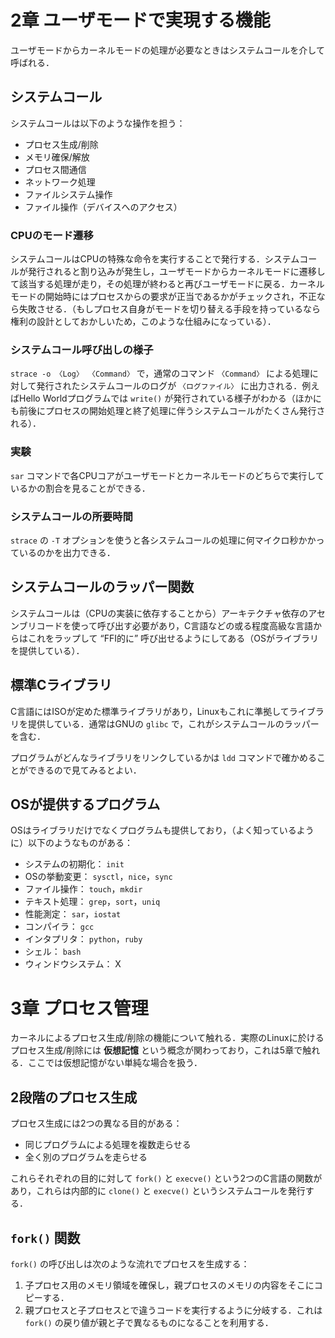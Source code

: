 
# 2章 ユーザモードで実現する機能

ユーザモードからカーネルモードの処理が必要なときはシステムコールを介して呼ばれる．

## システムコール

システムコールは以下のような操作を担う：

- プロセス生成/削除
- メモリ確保/解放
- プロセス間通信
- ネットワーク処理
- ファイルシステム操作
- ファイル操作（デバイスへのアクセス）


### CPUのモード遷移

システムコールはCPUの特殊な命令を実行することで発行する．システムコールが発行されると割り込みが発生し，ユーザモードからカーネルモードに遷移して該当する処理が走り，その処理が終わると再びユーザモードに戻る．カーネルモードの開始時にはプロセスからの要求が正当であるかがチェックされ，不正なら失敗させる．（もしプロセス自身がモードを切り替える手段を持っているなら権利の設計としておかしいため，このような仕組みになっている）．


### システムコール呼び出しの様子

`strace -o 〈Log〉 〈Command〉`  で，通常のコマンド `〈Command〉` による処理に対して発行されたシステムコールのログが `〈ログファイル〉` に出力される．例えばHello Worldプログラムでは `write()` が発行されている様子がわかる（ほかにも前後にプロセスの開始処理と終了処理に伴うシステムコールがたくさん発行される）．


### 実験

`sar` コマンドで各CPUコアがユーザモードとカーネルモードのどちらで実行しているかの割合を見ることができる．


### システムコールの所要時間

`strace` の `-T` オプションを使うと各システムコールの処理に何マイクロ秒かかっているのかを出力できる．


## システムコールのラッパー関数

システムコールは（CPUの実装に依存することから）アーキテクチャ依存のアセンブリコードを使って呼び出す必要があり，C言語などの或る程度高級な言語からはこれをラップして “FFI的に” 呼び出せるようにしてある（OSがライブラリを提供している）．


## 標準Cライブラリ

C言語にはISOが定めた標準ライブラリがあり，Linuxもこれに準拠してライブラリを提供している．通常はGNUの `glibc` で，これがシステムコールのラッパーを含む．

プログラムがどんなライブラリをリンクしているかは `ldd` コマンドで確かめることができるので見てみるとよい．


## OSが提供するプログラム

OSはライブラリだけでなくプログラムも提供しており，（よく知っているように）以下のようなものがある：

- システムの初期化： `init`
- OSの挙動変更： `sysctl`，`nice`，`sync`
- ファイル操作： `touch`，`mkdir`
- テキスト処理： `grep`，`sort`，`uniq`
- 性能測定： `sar`，`iostat`
- コンパイラ： `gcc`
- インタプリタ： `python`，`ruby`
- シェル： `bash`
- ウィンドウシステム： X


# 3章 プロセス管理

カーネルによるプロセス生成/削除の機能について触れる．実際のLinuxに於けるプロセス生成/削除には **仮想記憶** という概念が関わっており，これは5章で触れる．ここでは仮想記憶がない単純な場合を扱う．


## 2段階のプロセス生成

プロセス生成には2つの異なる目的がある：

- 同じプログラムによる処理を複数走らせる
- 全く別のプログラムを走らせる

これらそれぞれの目的に対して  `fork()` と `execve()` という2つのC言語の関数があり，これらは内部的に `clone()` と `execve()` というシステムコールを発行する．


## `fork()` 関数

`fork()` の呼び出しは次のような流れでプロセスを生成する：

1. 子プロセス用のメモリ領域を確保し，親プロセスのメモリの内容をそこにコピーする．
2. 親プロセスと子プロセスとで違うコードを実行するように分岐する．これは `fork()` の戻り値が親と子で異なるものになることを利用する．
